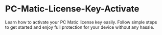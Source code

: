 # PC-Matic-License-Key-Activate
Learn how to activate your PC Matic license key easily. Follow simple steps to get started and enjoy full protection for your device without any hassle.
